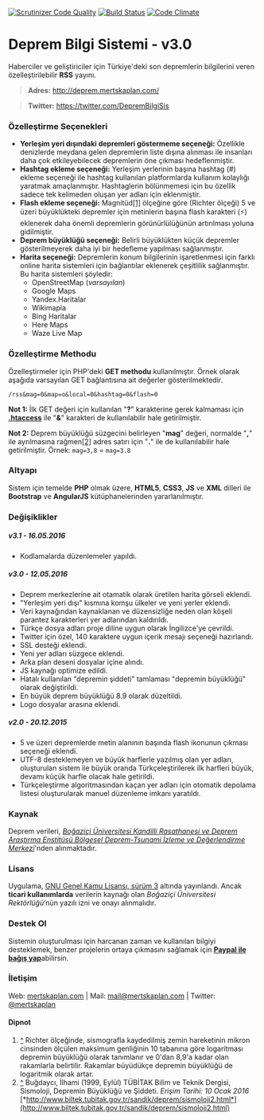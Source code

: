 [![Scrutinizer Code Quality](https://scrutinizer-ci.com/g/mertskaplan/Deprem-Bilgi-Sistemi/badges/quality-score.png?b=master)](https://scrutinizer-ci.com/g/mertskaplan/Deprem-Bilgi-Sistemi/?branch=master) [![Build Status](https://scrutinizer-ci.com/g/mertskaplan/Deprem-Bilgi-Sistemi/badges/build.png?b=master)](https://scrutinizer-ci.com/g/mertskaplan/Deprem-Bilgi-Sistemi/build-status/master) [![Code Climate](https://codeclimate.com/github/mertskaplan/Deprem-Bilgi-Sistemi/badges/gpa.svg)](https://codeclimate.com/github/mertskaplan/Deprem-Bilgi-Sistemi)


# Deprem Bilgi Sistemi - v3.0
Haberciler ve geliştiriciler için Türkiye'deki son depremlerin bilgilerini veren özelleştirilebilir **RSS** yayını.

> **Adres:** http://deprem.mertskaplan.com/

> **Twitter:** https://twitter.com/DepremBilgiSis

### Özelleştirme Seçenekleri
* **Yerleşim yeri dışındaki depremleri göstermeme seçeneği:** Özellikle denizlerde meydana gelen depremlerin liste dışına alınması ile insanları daha çok etkileyebilecek depremlerin öne çıkması hedeflenmiştir.
* **Hashtag ekleme seçeneği:** Yerleşim yerlerinin başına hashtag (#) ekleme seçeneği ile hashtag kullanılan platformlarda kullanım kolaylığı yaratmak amaçlanmıştır. Hashtaglerin bölünmemesi için bu özellik sadece tek kelimeden oluşan yer adları için eklenmiştir. 
* **Flash ekleme seçeneği:** Magnitüd[[1]](#Dipnot) ölçeğine göre (Richter ölçeği) 5 ve üzeri büyüklükteki depremler için metinlerin başına flash karakteri (⚡) eklenerek daha önemli depremlerin görünürlülüğünün artırılması yoluna gidilmiştir.
* **Deprem büyüklüğü seçeneği:** Belirli büyüklükten küçük depremler gösterilmeyerek daha iyi bir hedefleme yapılması sağlanmıştır.
* **Harita seçeneği:** Depremlerin konum bilgilerinin işaretlenmesi için farklı online harita sistemleri için bağlantılar eklenerek çeşitlilik sağlanmıştır. Bu harita sistemleri şöyledir:
    * OpenStreetMap (*varsayılan*)
    * Google Maps
    * Yandex.Haritalar
    * Wikimapia
    * Bing Haritalar
    * Here Maps
    * Waze Live Map

### Özelleştirme Methodu
Özelleştirmeler için PHP'deki **GET methodu** kullanılmıştır. Örnek olarak aşağıda varsayılan GET bağlantısına ait değerler gösterilmektedir.

    /rss&mag=0&map=o&local=0&hashtag=0&flash=0

**Not 1:** İlk GET değeri için kullanılan "**?**" karakterine gerek kalmaması için **[.htaccess](https://github.com/mertskaplan/Deprem-Bilgi-Sistemi/blob/master/.htaccess)** ile "**&**" karakteri de kullanılabilir hale getirilmiştir.

**Not 2:** Deprem büyüklüğü süzgecini belirleyen "**mag**" değeri, normalde "**,**" ile ayrılmasına rağmen[[2]](#Dipnot) adres satırı için "**.**" ile de kullanılabilir hale getirilmiştir. Örnek:  `mag=3,8` = `mag=3.8`

### Altyapı
Sistem için temelde **PHP** olmak üzere, **HTML5**, **CSS3**, **JS** ve **XML** dilleri ile **Bootstrap** ve **AngularJS** kütüphanelerinden yararlanılmıştır.

### Değişiklikler
##### v3.1 - 16.05.2016
* Kodlamalarda düzenlemeler yapıldı.
##### v3.0 - 12.05.2016
* Deprem merkezlerine ait otamatik olarak üretilen harita görseli eklendi.
* "Yerleşim yeri dışı" kısmına komşu ülkeler ve yeni yerler eklendi.
* Veri kaynağından kaynaklanan ve düzensizliğe neden olan köşeli parantez karakterleri yer adlarından kaldırıldı.
* Türkçe dosya adları proje diline uygun olarak İngilizce'ye çevrildi.
* Twitter için özel, 140 karaktere uygun içerik mesajı seçeneği hazırlandı.
* SSL desteği eklendi.
* Yeni yer adları süzgece eklendi.
* Arka plan deseni dosyalar içine alındı.
* JS kaynağı optimize edildi.
* Hatalı kullanılan "depremin şiddeti" tamlaması "depremin büyüklüğü" olarak değiştirildi.
* En büyük deprem büyüklüğü 8.9 olarak düzeltildi.
* Logo dosyalar arasına eklendi.

##### v2.0 - 20.12.2015
* 5 ve üzeri depremlerde metin alanının başında flash ikonunun çıkması seçeneği eklendi.
* UTF-8 desteklemeyen ve büyük harflerle yazılmış olan yer adları, oluşturulan sistem ile büyük oranda Türkçeleştirilerek ilk harfleri büyük, devamı küçük harfle olacak hale getirildi.
* Türkçeleştirme algoritmasından kaçan yer adları için otomatik depolama listesi oluşturularak manuel düzenleme imkanı yaratıldı.

### Kaynak
Deprem verileri, [*Boğaziçi Üniversitesi Kandilli Rasathanesi ve Deprem Araştırma Enstitüsü Bölgesel Deprem-Tsunami İzleme ve Değerlendirme Merkezi*](http://www.koeri.boun.edu.tr/sismo/2/tr/)'nden alınmaktadır.

### Lisans
Uygulama, [GNU Genel Kamu Lisansı, sürüm 3](https://github.com/mertskaplan/Deprem-Bilgi-Sistemi/blob/master/LICENSE) altında yayınlandı. Ancak **ticari kullanımlarda** verilerin kaynağı olan *Boğaziçi Üniversitesi Rektörlüğü*’nün yazılı izni ve onayı alınmalıdır.

### Destek Ol

Sistemin oluşturulması için harcanan zaman ve kullanılan bilgiyi desteklemek, benzer projelerin ortaya çıkmasını sağlamak için [**Paypal ile bağış yap**](https://www.paypal.me/mertskaplan/10)abilirsin.

### İletişim
Web: [mertskaplan.com](http://mertskaplan.com) | Mail: mail@mertskaplan.com | Twitter: [@mertskaplan](https://twitter.com/mertskaplan)


#### Dipnot

1. [^](#Özelleştirme-seçenekleri) Richter ölçeğinde, sismografla kaydedilmiş zemin hareketinin mikron cinsinden ölçülen maksimum genliğinin 10 tabanına göre logaritması depremin büyüklüğü olarak tanımlanır ve 0'dan 8,9'a kadar olan rakamlarla belirtilir. Rakamlar büyüdükçe depremin büyüklüğü de logaritmik olarak artar.
2. [^](#Özelleştirme-methodu) Buğdaycı, İlhami (1999, Eylül) TÜBİTAK Bilim ve Teknik Dergisi, Sismoloji, Depremin Büyüklüğü ve Şiddeti. *Erişim Tarihi: 10 Ocak 2016* [*http://www.biltek.tubitak.gov.tr/sandik/deprem/sismoloji2.html*](http://www.biltek.tubitak.gov.tr/sandik/deprem/sismoloji2.html)

